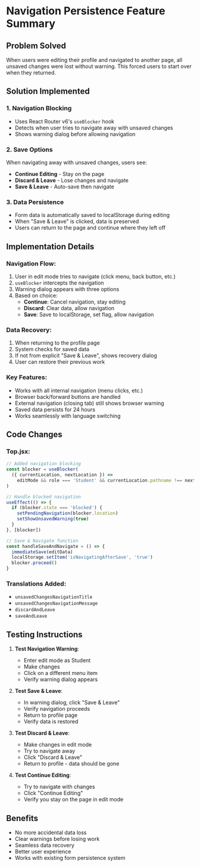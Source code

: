 # Navigation Persistence Feature Summary

## Problem Solved
When users were editing their profile and navigated to another page, all unsaved changes were lost without warning. This forced users to start over when they returned.

## Solution Implemented

### 1. Navigation Blocking
- Uses React Router v6's `useBlocker` hook
- Detects when user tries to navigate away with unsaved changes
- Shows warning dialog before allowing navigation

### 2. Save Options
When navigating away with unsaved changes, users see:
- **Continue Editing** - Stay on the page
- **Discard & Leave** - Lose changes and navigate
- **Save & Leave** - Auto-save then navigate

### 3. Data Persistence
- Form data is automatically saved to localStorage during editing
- When "Save & Leave" is clicked, data is preserved
- Users can return to the page and continue where they left off

## Implementation Details

### Navigation Flow:
1. User in edit mode tries to navigate (click menu, back button, etc.)
2. `useBlocker` intercepts the navigation
3. Warning dialog appears with three options
4. Based on choice:
   - **Continue**: Cancel navigation, stay editing
   - **Discard**: Clear data, allow navigation
   - **Save**: Save to localStorage, set flag, allow navigation

### Data Recovery:
1. When returning to the profile page
2. System checks for saved data
3. If not from explicit "Save & Leave", shows recovery dialog
4. User can restore their previous work

### Key Features:
- Works with all internal navigation (menu clicks, etc.)
- Browser back/forward buttons are handled
- External navigation (closing tab) still shows browser warning
- Saved data persists for 24 hours
- Works seamlessly with language switching

## Code Changes

### Top.jsx:
```javascript
// Added navigation blocking
const blocker = useBlocker(
  ({ currentLocation, nextLocation }) => 
    editMode && role === 'Student' && currentLocation.pathname !== nextLocation.pathname
)

// Handle blocked navigation
useEffect(() => {
  if (blocker.state === 'blocked') {
    setPendingNavigation(blocker.location)
    setShowUnsavedWarning(true)
  }
}, [blocker])

// Save & Navigate function
const handleSaveAndNavigate = () => {
  immediateSave(editData)
  localStorage.setItem('isNavigatingAfterSave', 'true')
  blocker.proceed()
}
```

### Translations Added:
- `unsavedChangesNavigationTitle`
- `unsavedChangesNavigationMessage`
- `discardAndLeave`
- `saveAndLeave`

## Testing Instructions

1. **Test Navigation Warning**:
   - Enter edit mode as Student
   - Make changes
   - Click on a different menu item
   - Verify warning dialog appears

2. **Test Save & Leave**:
   - In warning dialog, click "Save & Leave"
   - Verify navigation proceeds
   - Return to profile page
   - Verify data is restored

3. **Test Discard & Leave**:
   - Make changes in edit mode
   - Try to navigate away
   - Click "Discard & Leave"
   - Return to profile - data should be gone

4. **Test Continue Editing**:
   - Try to navigate with changes
   - Click "Continue Editing"
   - Verify you stay on the page in edit mode

## Benefits
- No more accidental data loss
- Clear warnings before losing work
- Seamless data recovery
- Better user experience
- Works with existing form persistence system